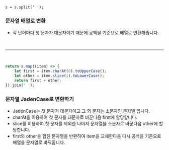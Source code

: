 ```
s = s.split(' ');
```

### 문자열 배열로 변환
- 각 단어마다 첫 문자가 대문자이기 때문에 공백을 기준으로 배열로 변환해줍니다.

<br />

---

<br />

```js
return s.map((item) => {
    let first = item.charAt(0).toUpperCase();
    let other = item.slice(1).toLowerCase();
    return first + other;
}).join(' ');
```

### 문자열 JadenCase로 변환하기
- JadenCase는 첫 문자가 대문자이고 그 외 문자는 소문자인 문자열 입니다.
- charAt을 이용하여 첫 문자를 대문자로 바꾼다음 first에 할당합니다.
- slice를 이용하여 첫 문자를 제외한 나머지 문자열을 소문자로 바꾼다음 other에 할당합니다.
- first와 other을 합친 문자열을 반환하여 item을 교체한다음 다시 공백을 기준으로 배열을 문자열로 바꿔줍니다.